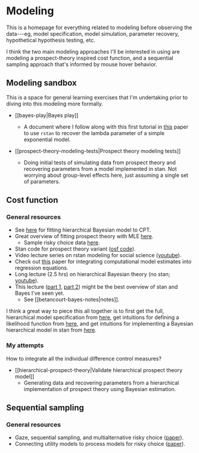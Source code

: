 # Modeling

This is a homepage for everything related to modeling before observing the
data---eg, model specification, model simulation, parameter recovery,
hypothetical hypothesis testing, etc.

I think the two main modeling approaches I'll be interested in using are
modeling a prospect-theory inspired cost function, and a sequential
sampling approach that's informed by mouse hover behavior. 

## Modeling sandbox

This is a space for general learning exercises that I'm 
undertaking prior to diving into this modeling more formally.

* [[bayes-play|Bayes play]]
    * A document where I follow along with this first tutorial in [this](https://link.springer.com/article/10.3758/s13428-016-0746-9) paper to use `rstan` to recover the lambda parameter of a simple exponential model.

* [[prospect-theory-modeling-tests|Prospect theory modeling tests]]
    * Doing initial tests of simulating data from prospect theory and recovering parameters from a model implemented in stan. Not worrying about group-level effects here, just assuming a single set of parameters.

## Cost function

### General resources

* See [here](https://doi.org/10.1016/j.jmp.2010.08.006) for fitting hierarchical Bayesian model to CPT.
* Great overview of fitting prospect theory with MLE [here](https://www.thegreatstatsby.com/posts/2021-03-08-ml-prospect/).
    * Sample risky choice data [here](https://github.com/paulstillman/thegreatstatsby/blob/main/_posts/2021-03-08-ml-prospect/data_all_2021-01-08.csv).
* Stan code for prospect theory variant ([osf code](https://osf.io/npd54)).
* Video lecture series on rstan modeling for social science ([youtube](https://www.youtube.com/playlist?list=PLu77iLvsj_GNmWqDdX-26kZ56dCZqkzBO)).
* Check out [this](https://www.biorxiv.org/content/biorxiv/early/2022/05/07/2020.10.09.333310.full.pdf) paper for integrating computational model estimates into regression equations.
* Long lecture (2.5 hrs) on hierarchical Bayesian theory (no stan; [youtube](https://www.youtube.com/watch?v=qQFF4tPgeWI)).
* This lecture ([part 1](https://www.youtube.com/watch?v=pHsuIaPbNbY), [part 2](https://www.youtube.com/watch?v=xWQpEAyI5s8)) might be the best overview of stan and Bayes I've seen yet.
    * See [[betancourt-bayes-notes|notes]].

I think a great way to piece this all together is to first get the full, hierarchical model specification from [here](https://doi.org/10.1016/j.jmp.2010.08.006), get intuitions for defining a likelihood function from [here](https://www.thegreatstatsby.com/posts/2021-03-08-ml-prospect/), and get intuitions for implementing a Bayesian hierarchical model in stan from [here](https://www.youtube.com/watch?v=QqwCqPYbatA).

### My attempts

How to integrate all the individual difference control measures?

* [[hierarchical-prospect-theory|Validate hierarchical prospect theory model]]
    * Generating data and recovering parameters from a hierarchical
        implementation of prospect theory using Bayesian estimation.

## Sequential sampling

### General resources

* Gaze, sequential sampling, and multialternative risky choice ([paper](https://journals.plos.org/ploscompbiol/article?id=10.1371/journal.pcbi.1010283)).
* Connecting utility models to process models for risky choice ([paper](https://jbusemey.pages.iu.edu/JohnsonBusemeyerDecision.pdf)).

